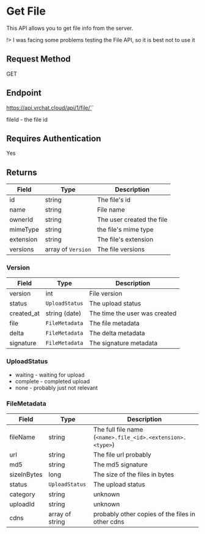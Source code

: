 # Get File

This API allows you to get file info from the server.

!> I was facing some problems testing the File API, so it is best not to use it

## Request Method 
GET

## Endpoint
https://api.vrchat.cloud/api/1/file/`<FILEID>`

fileId - the file id

## Requires Authentication
Yes

## Returns 

Field | Type | Description
------|------|-------------
id | string | The file's id
name | string | File name
ownerId | string | The user created the file
mimeType | string | the file's mime type
extension | string | The file's extension
versions | array of `Version` | The file versions

### Version

Field | Type | Description
------|------|-------------
version | int | File version
status | `UploadStatus` | The upload status
created_at | string (date) | The time the user was created
file | `FileMetadata` | The file metadata
delta | `FileMetadata` | The delta metadata
signature | `FileMetadata` | The signature metadata

### UploadStatus

* waiting - waiting for upload
* complete - completed upload
* none - probably just not relevant

### FileMetadata

Field | Type | Description
------|------|-------------
fileName | string | The full file name (`<name>.file_<id>.<extension>.<type>`)
url | string | The file url probably
md5 | string | The md5 signature
sizeInBytes | long | The size of the files in bytes
status | `UploadStatus` | The upload status
category | string | unknown
uploadId | string | unknown
cdns | array of string | probably other copies of the files in other cdns